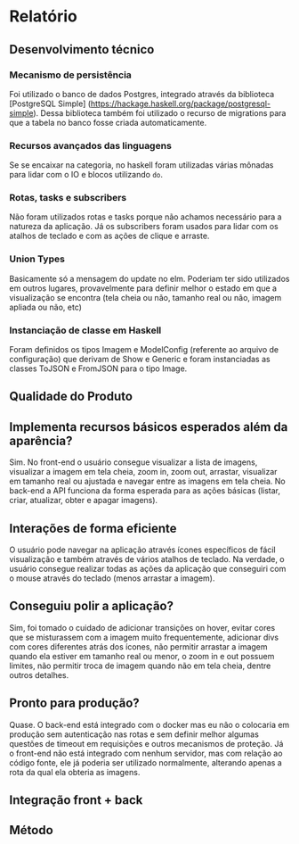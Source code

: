 # Relatório

## Desenvolvimento técnico

### Mecanismo de persistência
Foi utilizado o banco de dados Postgres, integrado através da biblioteca [PostgreSQL Simple] (https://hackage.haskell.org/package/postgresql-simple). Dessa biblioteca também foi utilizado o recurso de migrations para que a tabela no banco fosse criada automaticamente.

### Recursos avançados das linguagens
Se se encaixar na categoria, no haskell foram utilizadas várias mônadas para lidar com o IO e blocos utilizando `do`.

### Rotas, tasks e subscribers
Não foram utilizados rotas e tasks porque não achamos necessário para a natureza da aplicação. Já os subscribers foram usados para lidar com os atalhos de teclado e com as ações de clique e arraste.

### Union Types
Basicamente só a mensagem do update no elm. Poderiam ter sido utilizados em outros lugares, provavelmente para definir melhor o estado em que a visualização se encontra (tela cheia ou não, tamanho real ou não, imagem apliada ou não, etc)

### Instanciação de classe em Haskell
Foram definidos os tipos Imagem e ModelConfig (referente ao arquivo de configuração) que derivam de Show e Generic e foram instanciadas as classes ToJSON e FromJSON para o tipo Image.

## Qualidade do Produto

## Implementa recursos básicos esperados além da aparência?
Sim. No front-end o usuário consegue visualizar a lista de imagens, visualizar a imagem em tela cheia, zoom in, zoom out, arrastar, visualizar em tamanho real ou ajustada e navegar entre as imagens em tela cheia. No back-end a API funciona da forma esperada para as ações básicas (listar, criar, atualizar, obter e apagar imagens).

## Interações de forma eficiente
O usuário pode navegar na aplicação através ícones específicos de fácil visualização e também através de vários atalhos de teclado. Na verdade, o usuário consegue realizar todas as ações da aplicação que conseguiri com o mouse através do teclado (menos arrastar a imagem).

## Conseguiu polir a aplicação?
Sim, foi tomado o cuidado de adicionar transições on hover, evitar cores que se misturassem com a imagem muito frequentemente, adicionar divs com cores diferentes atrás dos ícones, não permitir arrastar a imagem quando ela estiver em tamanho real ou menor, o zoom in e out possuem limites, não permitir troca de imagem quando não em tela cheia, dentre outros detalhes.

## Pronto para produção?
Quase. O back-end está integrado com o docker mas eu não o colocaria em produção sem autenticação nas rotas e sem definir melhor algumas questões de timeout em requisições e outros mecanismos de proteção. Já o front-end não está integrado com nenhum servidor, mas com relação ao código fonte, ele já poderia ser utilizado normalmente, alterando apenas a rota da qual ela obteria as imagens.

## Integração front + back
## Método

